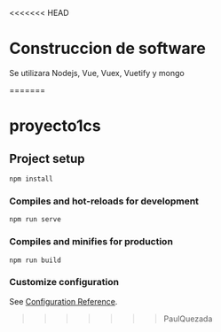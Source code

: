<<<<<<< HEAD
# Construccion de software
  Se utilizara Nodejs, Vue, Vuex, Vuetify y mongo
  
 
=======
# proyecto1cs

## Project setup
```
npm install
```

### Compiles and hot-reloads for development
```
npm run serve
```

### Compiles and minifies for production
```
npm run build
```

### Customize configuration
See [Configuration Reference](https://cli.vuejs.org/config/).
>>>>>>> PaulQuezada
